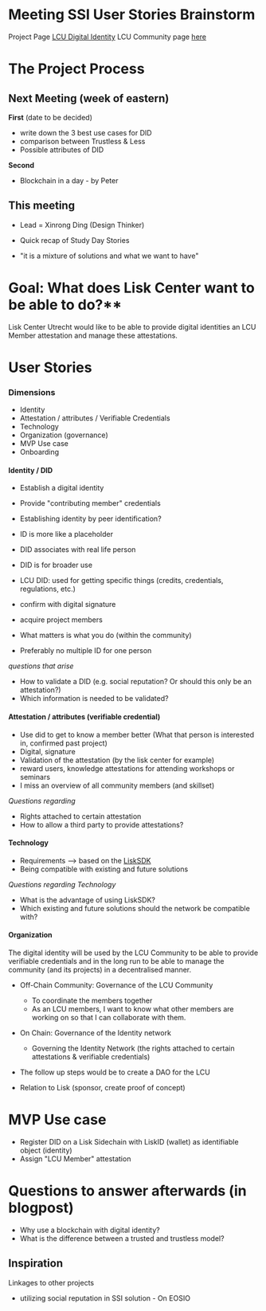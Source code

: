 
# Meeting SSI User Stories Brainstorm
Project Page [LCU Digital Identity](https://www.liskcenter.io/projects/digital-identity)
LCU Community page [here](https://www.liskcenter.io/community/)

# The Project Process

## Next Meeting (week of eastern)

**First** (date to be decided)
- write down the 3 best use cases for DID
- comparison between Trustless & Less 
- Possible attributes of DID

**Second**
- Blockchain in a day - by Peter

## This meeting
* Lead = Xinrong Ding (Design Thinker) 

* Quick recap of Study Day Stories
* "it is a mixture of solutions and what we want to have"


# Goal: What does Lisk Center want to be able to do?**
Lisk Center Utrecht would like to be able to provide digital identities an LCU Member attestation and manage these attestations. 

# User Stories

### Dimensions 
* Identity 
* Attestation / attributes / Verifiable Credentials
* Technology
* Organization (governance)
* MVP Use case
* Onboarding

#### Identity / DID
- Establish a digital identity 
- Provide "contributing member" credentials

- Establishing identity by peer identification?
- ID is more like a placeholder
- DID associates with real life person

- DID is for broader use
- LCU DID: used for getting specific things (credits, credentials, regulations, etc.)
- confirm with digital signature
- acquire project members
- What matters is what you do (within the community)
- Preferably no multiple ID for one person

*questions that arise*
- How to validate a DID (e.g. social reputation? Or should this only be an attestation?) 
- Which information is needed to be validated?

#### Attestation / attributes (verifiable credential)
- Use did to get to know a member better (What that person is interested in, confirmed past project)
- Digital, signature
- Validation of the attestation (by the lisk center for example)
- reward users, knowledge attestations for attending workshops or seminars
- I miss an overview of all community members (and skillset)

*Questions regarding*
- Rights attached to certain attestation
- How to allow a third party to provide attestations?

#### Technology
- Requirements --> based on the [LiskSDK](lisk.io)
- Being compatible with existing and future solutions 

*Questions regarding Technology*
- What is the advantage of using LiskSDK?
- Which existing and future solutions should the network be compatible with?

#### Organization
The digital identity will be used by the LCU Community to be able to provide verifiable credentials and in the long run to be able to manage the community (and its projects) in a decentralised manner. 

- Off-Chain Community: Governance of the LCU Community
  - To coordinate the members together
  - As an LCU members, I want to know what other members are working on so that I can collaborate with them.

- On Chain: Governance of the Identity network 
  - Governing the Identity Network (the rights attached to certain attestations & verifiable credentials)

- The follow up steps would be to create a DAO for the LCU 
- Relation to Lisk (sponsor, create proof of concept)

# MVP Use case
- Register DID on a Lisk Sidechain with LiskID (wallet) as identifiable object (identity)
- Assign "LCU Member" attestation 


# Questions to answer afterwards (in blogpost)
- Why use a blockchain with digital identity? 
- What is the difference between a trusted and trustless model?

## Inspiration
Linkages to other projects
- utilizing social reputation in SSI solution - On EOSIO



